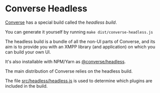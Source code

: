 # Converse Headless

[Converse](https://conversejs.org) has a special build called the *headless build*.

You can generate it yourself by running ``make dist/converse-headless.js``

The headless build is a bundle of all the non-UI parts of Converse, and its aim
is to provide you with an XMPP library (and application) on which you can build
your own UI.

It's also installable with NPM/Yarn as [@converse/headless](https://www.npmjs.com/package/@converse/headless).

The main distribution of Converse relies on the headless build.

The file [src/headless/headless.js](https://github.com/jcbrand/converse.js/blob/master/src/headless/headless.js)
is used to determine which plugins are included in the build.
